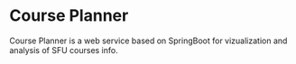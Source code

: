 # Course Planner

Course Planner is a web service based on SpringBoot for vizualization and analysis of  SFU courses info.
